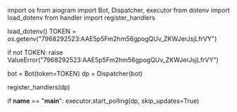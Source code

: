 import os
from aiogram import Bot, Dispatcher, executor
from dotenv import load_dotenv
from handler import register_handlers

load_dotenv()
TOKEN = os.getenv("7968292523:AAE5p5Fm2hm56gpogQUv_ZKWJerJsjLfrVY")

if not TOKEN:
    raise ValueError("7968292523:AAE5p5Fm2hm56gpogQUv_ZKWJerJsjLfrVY")

bot = Bot(token=TOKEN)
dp = Dispatcher(bot)

register_handlers(dp)

if __name__ == "__main__":
    executor.start_polling(dp, skip_updates=True)
